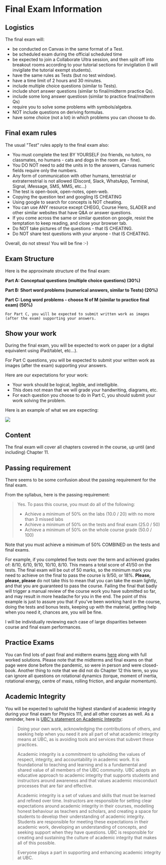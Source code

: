 Final Exam Information
=======================
## Logistics

The final exam will:

- be conducted on Canvas in the same format of a Test.
- be scheduled exam during the official scheduled time
- be expected to join a Collaborate Ultra session, and then split off into breakout rooms according to your tutorial sections for invigilation (I will invigilate the tutorial exempt students).
- have the same rules as Tests (but no test window).
- have a time limit of 2 hours and 30 minutes. 
- include multiple choice questions (similar to Tests).
- include short answer questions (similar to final/midterm practice Qs).
- include some long answer questiosn (similar to practice final/midterm Qs)
- require you to solve some problems with symbols/algebra.
- NOT include questions on deriving formulas.
- have some choice (not a lot) in which problems you can choose to do.

## Final exam rules

The usual "Test" rules apply to the final exam also:

- You must complete the test BY YOURSELF (no friends, no tutors, no classmates, no humans - cats and dogs in the room are - fine).
- You DO NOT need to add the units in to the answers, Canvas numeric fields require only the numbers.
- Any form of communication with other humans, terrestrial or extraterrestrial is not allowed (Discord, Slack, WhatsApp, Terminal, Signal, iMessage, SMS, MMS, etc...)
- The test is open-book, open-notes, open-web.
- Copying the question text and googling IS CHEATING
- Using google to search for concepts is NOT cheating.
- You can use ANY resource except CHEGG, Course Hero, SLADER and other similar websites that have Q&A or answer questions.
- If you come across the same or similar question on google, resist the temptation to keep reading, and close your browser tab.
- Do NOT take pictures of the questions - that IS CHEATING.
- Do NOT share test questions with your anyone - that IS CHEATING.

Overall, do not stress! You will be fine :-)

## Exam Structure

Here is the approximate structure of the final exam:

**Part A: Conceptual questions (multiple choice questions) (30%)**

**Part B: Short word problems (numerical answers, similar to Tests) (20%)**

**Part C: Long word problems - choose N of M (similar to practice final exam) (50%)**

```{warning}
For Part C, you will be expected to submit written work as images (after the exam) supporting your answers.
```
## Show your work

During the final exam, you will be expected to work on paper (or a digital equivalent using iPad/tablet, etc...).

For Part C questions, you will be expected to submit your written work as images (after the exam) supporting your answers.

Here are our expectations for your work:

- Your work should be logical, legible, and intelligible.
- This does not mean that we will grade your handwriting, diagrams, etc.
- For each question you choose to do in Part C, you should submit your work solving the problem.

Here is an example of what we are expecting:

<img src="../images/work.png">

## Content

The final exam will cover all chapters covered in the course, up until (and including) Chapter 11.

## Passing requirement

There seems to be some confusion about the passing requirement for the final exam. 

From the syllabus, here is the passing requirement:

> Yes. To pass this course, you must do all of the following:
> 
> - Achieve a minimum of 50% on the labs (10.0 / 20) with no more than 3 missed labs
> - Achieve a minimum of 50% on the tests and final exam (25.0 / 50) 
> - Achieve a minimum of 50% on the whole course grade (50.0 / 100)

Note that you must achieve a minimum of 50% COMBINED on the tests and final exams.

For example, if you completed five tests over the term and achieved grades of: 8/10, 6/10, 9/10, 10/10, 8/10.
This means a total score of 41/50 on the tests.
The final exam will be out of 50 marks, so the minimum mark you need to achieve on the final to pass the course is 9/50, or 18%.
**Please, please, please** do not take this to mean that you can take the exam lightly, and that you are guaranteed to pass the course.
Failing the final that badly will trigger a manual review of the course work you have submitted so far, and may result in more headache for you in the end. 
The point of this example is just to assure you that if you've been working hard in the course, doing the tests and bonus tests, keeping up with the material, getting help when you need it, chances are, you will be fine.

I will be individually reviewing each case of large disparities between course and final exam performances. 

## Practice Exams

You can find lots of past final and midterm exams [here](https://people.ok.ubc.ca/jbobowsk/phys111.html) along with full worked solutions.
Please note that the midterms and final exams on that page were done before the pandemic, so were in person and were closed-book.
Another thing to note that we did not do Chapter 12 this term, so you can ignore all questions on rotational dynamics (torque, moment of inertia, rotational energy, centre of mass, rolling friction, and angular momentum).

## Academic Integrity

You will be expected to uphold the highest standard of academic integrity during your final exam for Physics 111, and all other courses as well.
As a reminder, here is [UBC's statement on Academic Integrity](https://academicintegrity.ubc.ca/about-academic-integrity/):

> Doing your own work, acknowledging the contributions of others, and seeking help when you need it are all part of what academic integrity means at UBC, as is avoiding tools and services that subvert these practices.
> 
> Academic integrity is a commitment to upholding the values of respect, integrity, and accountability in academic work.
> It is foundational to teaching and learning and is a fundamental and shared value of all members of the UBC community.
> UBC adopts an educative approach to academic integrity that supports students and instructors around awareness and that values academic misconduct processes that are fair and effective.   
> 
> Academic integrity is a set of values and skills that must be learned and refined over time.
> Instructors are responsible for setting clear expectations around academic integrity in their courses, modelling honest behaviour as teachers and scholars, and creating a space for students to develop their understanding of academic integrity.
> Students are responsible for meeting these expectations in their academic work, developing an understanding of concepts, and seeking support when they have questions.
> UBC is responsible for creating and sustaining the culture of academic integrity that makes all of this possible. 
> 
> Everyone plays a part in supporting and enhancing academic integrity at UBC.